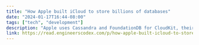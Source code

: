 ```yaml
---
title: "How Apple built iCloud to store billions of databases"
date: "2024-01-17T16:44-08:00"
tags: ["tech", "development"]
description: "Apple uses Cassandra and FoundationDB for CloudKit, their cloud backend service. We take a look into how exactly each is used within their cloud and the problems they`ve solved."
link: https://read.engineerscodex.com/p/how-apple-built-icloud-to-store-billions
---
```

